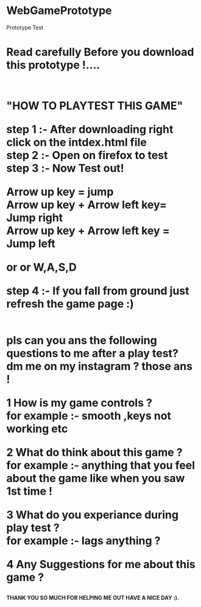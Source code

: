 # WebGamePrototype
Prototype Test  


<h1>Read carefully Before you download this prototype !....<h1><br>
"HOW TO PLAYTEST THIS GAME"<br>

step 1 :- After downloading right click on the intdex.html file<br>
step 2 :- Open on firefox to test<br>
step 3 :- Now Test out!<br>

Arrow up key = jump<br>
Arrow up key + Arrow left key= Jump right<br> 
Arrow up key + Arrow left key = Jump left<br>

or or W,A,S,D<br>

step 4 :- If you fall from ground just refresh the game page :)<br><br>


pls can you ans the following questions to me after a play test?<br>
dm me on my instagram ? those ans !<br>

1 How is my game controls ? <br>
for example :- smooth ,keys not working etc<br>

2 What do think about this game ? <br>
for example :- anything that you feel about the game like when you saw 1st time !<br>

3 What do you experiance during play test ?<br>
for example :- lags anything ? <br>

4 Any Suggestions for me about this game ?<br>

<h4>THANK YOU SO MUCH FOR HELPING ME OUT HAVE A NICE DAY :).</h4>


